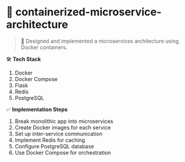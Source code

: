 # 🐳 containerized-microservice-architecture

> 📌 Designed and implemented a microservices architecture using Docker containers.

🛠️ __Tech Stack__ 
1. Docker
2. Docker Compose
3. Flask
4. Redis
5. PostgreSQL

✅ __Implementation Steps__

1. Break monolithic app into microservices
2. Create Docker images for each service
3. Set up inter-service communication
4. Implement Redis for caching
5. Configure PostgreSQL database
6. Use Docker Compose for orchestration
